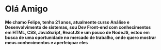 <h1>Olá Amigo</h1>

<strong>Me chamo Felipe, tenho 21 anos, atualmente curso Análise e Desenvolvimento de sistemas, sou Dev Front-end com conhecimentos em HTML, CSS, JavaScript, ReactJS e um pouco de NodeJS, estou em busca de uma oportunidade no mercado de trabalho, onde quero mostrar meus conhecimentos e aperfeiçoar eles</strong>
<!--
**Felipe-HVSilva/Felipe-HVSilva** is a ✨ _special_ ✨ repository because its `README.md` (this file) appears on your GitHub profile.

Here are some ideas to get you started:

- 🔭 I’m currently working on ...
- 🌱 I’m currently learning ...
- 👯 I’m looking to collaborate on ...
- 🤔 I’m looking for help with ...
- 💬 Ask me about ...
- 📫 How to reach me: ...
- 😄 Pronouns: ...
- ⚡ Fun fact: ...
-->
